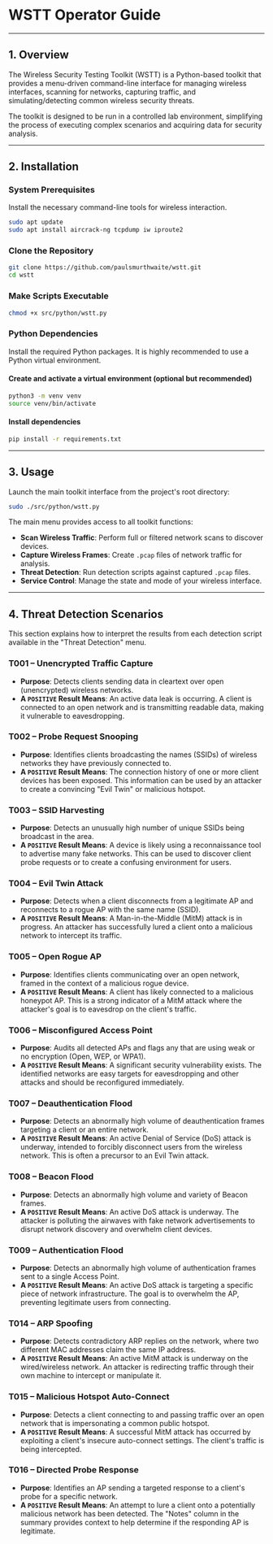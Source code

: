 # WSTT Operator Guide

---

## 1. Overview

The Wireless Security Testing Toolkit (WSTT) is a Python-based toolkit that provides a menu-driven command-line interface for managing wireless interfaces, scanning for networks, capturing traffic, and simulating/detecting common wireless security threats.

The toolkit is designed to be run in a controlled lab environment, simplifying the process of executing complex scenarios and acquiring data for security analysis.

---

## 2. Installation

### System Prerequisites
Install the necessary command-line tools for wireless interaction.

```bash
sudo apt update
sudo apt install aircrack-ng tcpdump iw iproute2
```

### Clone the Repository
```bash
git clone https://github.com/paulsmurthwaite/wstt.git
cd wstt
```

### Make Scripts Executable
```bash
chmod +x src/python/wstt.py
```

### Python Dependencies
Install the required Python packages. It is highly recommended to use a Python virtual environment.

#### Create and activate a virtual environment (optional but recommended)
```bash
python3 -m venv venv
source venv/bin/activate
```

#### Install dependencies
```bash
pip install -r requirements.txt
```

---

## 3. Usage

Launch the main toolkit interface from the project's root directory:

```bash
sudo ./src/python/wstt.py
```

The main menu provides access to all toolkit functions:
- **Scan Wireless Traffic**: Perform full or filtered network scans to discover devices.
- **Capture Wireless Frames**: Create `.pcap` files of network traffic for analysis.
- **Threat Detection**: Run detection scripts against captured `.pcap` files.
- **Service Control**: Manage the state and mode of your wireless interface.

---

## 4. Threat Detection Scenarios

This section explains how to interpret the results from each detection script available in the "Threat Detection" menu.

### T001 – Unencrypted Traffic Capture
- **Purpose**: Detects clients sending data in cleartext over open (unencrypted) wireless networks.
- **A `POSITIVE` Result Means**: An active data leak is occurring. A client is connected to an open network and is transmitting readable data, making it vulnerable to eavesdropping.

### T002 – Probe Request Snooping
- **Purpose**: Identifies clients broadcasting the names (SSIDs) of wireless networks they have previously connected to.
- **A `POSITIVE` Result Means**: The connection history of one or more client devices has been exposed. This information can be used by an attacker to create a convincing "Evil Twin" or malicious hotspot.

### T003 – SSID Harvesting
- **Purpose**: Detects an unusually high number of unique SSIDs being broadcast in the area.
- **A `POSITIVE` Result Means**: A device is likely using a reconnaissance tool to advertise many fake networks. This can be used to discover client probe requests or to create a confusing environment for users.

### T004 – Evil Twin Attack
- **Purpose**: Detects when a client disconnects from a legitimate AP and reconnects to a rogue AP with the same name (SSID).
- **A `POSITIVE` Result Means**: A Man-in-the-Middle (MitM) attack is in progress. An attacker has successfully lured a client onto a malicious network to intercept its traffic.

### T005 – Open Rogue AP
- **Purpose**: Identifies clients communicating over an open network, framed in the context of a malicious rogue device.
- **A `POSITIVE` Result Means**: A client has likely connected to a malicious honeypot AP. This is a strong indicator of a MitM attack where the attacker's goal is to eavesdrop on the client's traffic.

### T006 – Misconfigured Access Point
- **Purpose**: Audits all detected APs and flags any that are using weak or no encryption (Open, WEP, or WPA1).
- **A `POSITIVE` Result Means**: A significant security vulnerability exists. The identified networks are easy targets for eavesdropping and other attacks and should be reconfigured immediately.

### T007 – Deauthentication Flood
- **Purpose**: Detects an abnormally high volume of deauthentication frames targeting a client or an entire network.
- **A `POSITIVE` Result Means**: An active Denial of Service (DoS) attack is underway, intended to forcibly disconnect users from the wireless network. This is often a precursor to an Evil Twin attack.

### T008 – Beacon Flood
- **Purpose**: Detects an abnormally high volume and variety of Beacon frames.
- **A `POSITIVE` Result Means**: An active DoS attack is underway. The attacker is polluting the airwaves with fake network advertisements to disrupt network discovery and overwhelm client devices.

### T009 – Authentication Flood
- **Purpose**: Detects an abnormally high volume of authentication frames sent to a single Access Point.
- **A `POSITIVE` Result Means**: An active DoS attack is targeting a specific piece of network infrastructure. The goal is to overwhelm the AP, preventing legitimate users from connecting.

### T014 – ARP Spoofing
- **Purpose**: Detects contradictory ARP replies on the network, where two different MAC addresses claim the same IP address.
- **A `POSITIVE` Result Means**: An active MitM attack is underway on the wired/wireless network. An attacker is redirecting traffic through their own machine to intercept or manipulate it.

### T015 – Malicious Hotspot Auto-Connect
- **Purpose**: Detects a client connecting to and passing traffic over an open network that is impersonating a common public hotspot.
- **A `POSITIVE` Result Means**: A successful MitM attack has occurred by exploiting a client's insecure auto-connect settings. The client's traffic is being intercepted.

### T016 – Directed Probe Response
- **Purpose**: Identifies an AP sending a targeted response to a client's probe for a specific network.
- **A `POSITIVE` Result Means**: An attempt to lure a client onto a potentially malicious network has been detected. The "Notes" column in the summary provides context to help determine if the responding AP is legitimate.
